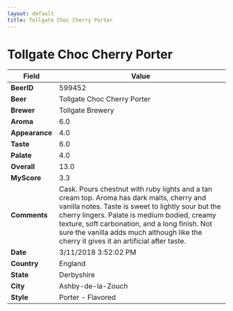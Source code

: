 ```yaml
---
layout: default
title: Tollgate Choc Cherry Porter
---
```


# Tollgate Choc Cherry Porter

| Field         | Value     |
|---------------|-----------|
| **BeerID** | 599452 |
| **Beer** | Tollgate Choc Cherry Porter |
| **Brewer** | Tollgate Brewery |
| **Aroma** | 6.0 |
| **Appearance** | 4.0 |
| **Taste** | 6.0 |
| **Palate** | 4.0 |
| **Overall** | 13.0 |
| **MyScore** | 3.3 |
| **Comments** | Cask. Pours chestnut with ruby lights and a tan cream top. Aroma has dark malts, cherry and vanilla notes. Taste is sweet to lightly sour but the cherry lingers. Palate is medium bodied, creamy texture, soft carbonation, and a long finish. Not sure the vanilla adds much although like the cherry it gives it an artificial after taste. |
| **Date** | 3/11/2018 3:52:02 PM |
| **Country** | England |
| **State** | Derbyshire |
| **City** | Ashby-de-la-Zouch |
| **Style** | Porter - Flavored |

